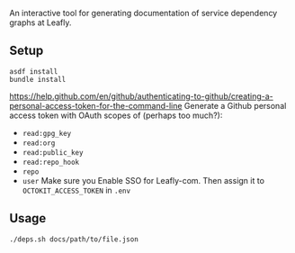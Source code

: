 An interactive tool for generating documentation of service dependency graphs at Leafly.

## Setup
```
asdf install
bundle install
```

https://help.github.com/en/github/authenticating-to-github/creating-a-personal-access-token-for-the-command-line
Generate a Github personal access token with OAuth scopes of (perhaps too much?):
* `read:gpg_key`
* `read:org`
* `read:public_key`
* `read:repo_hook`
* `repo`
* `user`
Make sure you Enable SSO for Leafly-com.
Then assign it to `OCTOKIT_ACCESS_TOKEN` in `.env`

## Usage
`./deps.sh docs/path/to/file.json`
